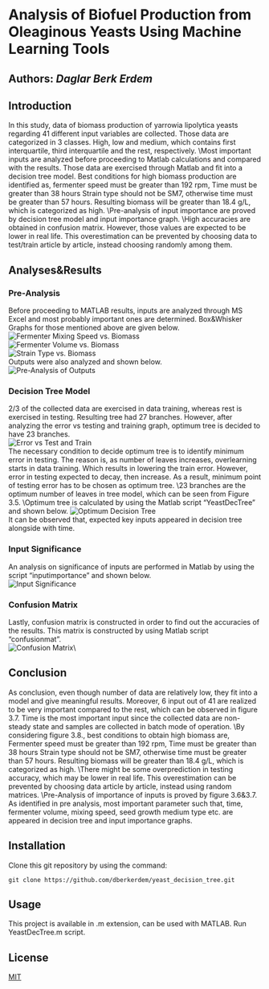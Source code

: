 # **Analysis of Biofuel Production from Oleaginous Yeasts Using Machine Learning Tools**
## Authors: *Daglar Berk Erdem* 
## Introduction
In this study, data of biomass production of yarrowia lipolytica yeasts regarding 41 different input variables are collected. Those data are categorized in 3 classes. High, low and medium, which contains first interquartile, third interquartile and the rest, respectively.
\Most important inputs are analyzed before proceeding to Matlab calculations and compared with the results. Those data are exercised through Matlab and fit into a decision tree model. Best conditions for high biomass production are identified as, fermenter speed must be greater than 192 rpm, Time must be greater than 38 hours Strain type should not be SM7, otherwise time must be greater than 57 hours. Resulting biomass will be greater than 18.4 g/L, which is categorized as high.
\Pre-analysis of input importance are proved by decision tree model and input importance graph.
\High accuracies are obtained in confusion matrix. However, those values are expected to be lower in real life. This overestimation can be prevented by choosing data to test/train article by article, instead choosing randomly among them.
## Analyses&Results
### Pre-Analysis
Before proceeding to MATLAB results, inputs are analyzed through MS Excel and most probably important ones are determined. Box&Whisker Graphs for those mentioned above are given below.\
![Fermenter Mixing Speed vs. Biomass](./Figures/3.1.png)\
![Fermenter Volume vs. Biomass](./Figures/3.2.png)\
![Strain Type vs. Biomass](./Figures/3.3.png)\
Outputs were also analyzed and shown below.\
![Pre-Analysis of Outputs](./Figures/3.4.png)
### Decision Tree Model
2/3 of the collected data are exercised in data training, whereas rest is exercised in testing. Resulting tree had 27 branches. However, after analyzing the error vs testing and training graph, optimum tree is decided to have 23 branches.\
![Error vs Test and Train](./Figures/3.5.png)\
The necessary condition to decide optimum tree is to identify minimum error in testing. The reason is, as number of leaves increases, overlearning starts in data training. Which results in lowering the train error. However, error in testing expected to decay, then increase. As a result, minimum point of testing error has to be chosen as optimum tree.
\23 branches are the optimum number of leaves in tree model, which can be seen from Figure 3.5.
\Optimum tree is calculated by using the Matlab script “YeastDecTree” and shown below.
![Optimum Decision Tree](./Figures/3.6.png)\
It can be observed that, expected key inputs appeared in decision tree alongside with time.
### Input Significance
An analysis on significance of inputs are performed in Matlab by using the script “inputimportance” and shown below.\
![Input Significance](./Figures/3.7.png)
### Confusion Matrix
Lastly, confusion matrix is constructed in order to find out the accuracies of the results. This matrix is constructed by using Matlab script “confusionmat”.\
![Confusion Matrix](./Figures/3.8.png)\
## Conclusion
As conclusion, even though number of data are relatively low, they fit into a model and give meaningful results. Moreover, 6 input out of 41 are realized to be very important compared to the rest, which can be observed in figure 3.7. Time is the most important input since the collected data are non-steady state and samples are collected in batch mode of operation.
\By considering figure 3.8., best conditions to obtain high biomass are, Fermenter speed must be greater than 192 rpm, Time must be greater than 38 hours Strain type should not be SM7, otherwise time must be greater than 57 hours. Resulting biomass will be greater than 18.4 g/L, which is categorized as high.
\There might be some overprediction in testing accuracy, which may be lower in real life. This overestimation can be prevented by choosing data article by article, instead using random matrices.
\Pre-Analysis of importance of inputs is proved by figure 3.6&3.7. As identified in pre analysis, most important parameter such that, time, fermenter volume, mixing speed, seed growth medium type etc. are appeared in decision tree and input importance graphs.
## Installation
Clone this git repository by using the command:
```
git clone https://github.com/dberkerdem/yeast_decision_tree.git
```
## Usage
This project is available in .m extension, can be used with MATLAB. Run YeastDecTree.m script.
## License
[MIT](https://choosealicense.com/licenses/mit/)
